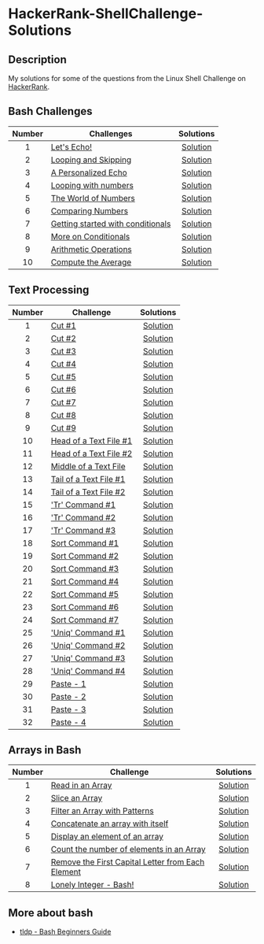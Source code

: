 
# HackerRank-ShellChallenge-Solutions

## Description
My solutions for some of the questions from the Linux Shell Challenge on [HackerRank](https://www.hackerrank.com/domains/shell).

## Bash Challenges

| Number | Challenges | Solutions |
|:------:|------------|:---------:|
| 1 |[Let's Echo!](https://www.hackerrank.com/challenges/bash-tutorials-lets-echo/problem) | [Solution](BashChallenges/Lets-Echo.sh)
| 2 |[Looping and Skipping](https://www.hackerrank.com/challenges/bash-tutorials---looping-and-skipping/problem) | [Solution](BashChallenges/Looping-and-Skipping.sh)
| 3 |[A Personalized Echo](https://www.hackerrank.com/challenges/bash-tutorials---a-personalized-echo/problem) | [Solution](BashChallenges/A-Personalized-Echo.sh)
| 4 |[Looping with numbers](https://www.hackerrank.com/challenges/bash-tutorials---looping-with-numbers/problem) |  [Solution](BashChallenges/Looping-with-Numbers.sh)
| 5 |[The World of Numbers](https://www.hackerrank.com/challenges/bash-tutorials---the-world-of-numbers/problem) | [Solution](BashChallenges/The-World-of-Numbers.sh)
| 6 |[Comparing Numbers](https://www.hackerrank.com/challenges/bash-tutorials---comparing-numbers/problem) | [Solution](BashChallenges/Comparing-Numbers.sh)
| 7 |[Getting started with conditionals](https://www.hackerrank.com/challenges/bash-tutorials---getting-started-with-conditionals/problem) | [Solution](BashChallenges/Getting-started-with-conditionals.sh)
| 8 |[More on Conditionals](https://www.hackerrank.com/challenges/bash-tutorials---more-on-conditionals/problem) | [Solution](BashChallenges/More-on-Conditionals.sh)
| 9 |[Arithmetic Operations](https://www.hackerrank.com/challenges/bash-tutorials---arithmetic-operations/problem) | [Solution](BashChallenges/Arithmetic-Operations.sh)
| 10|[Compute the Average](https://www.hackerrank.com/challenges/bash-tutorials---compute-the-average/problem) | [Solution](BashChallenges/Compute-the-Average.sh)


## Text Processing

| Number | Challenge | Solutions |
|:------:|-----------|:---------:|
|1|[Cut #1](https://www.hackerrank.com/challenges/text-processing-cut-1/problem) | [Solution](TextProcessing/cut-1.sh) |
|2|[Cut #2](https://www.hackerrank.com/challenges/text-processing-cut-2/problem) | [Solution](TextProcessing/cut-2.sh) |
|3|[Cut #3](https://www.hackerrank.com/challenges/text-processing-cut-3/problem) | [Solution](TextProcessing/cut-3.sh) |
|4|[Cut #4](https://www.hackerrank.com/challenges/text-processing-cut-4/problem) | [Solution](TextProcessing/cut-4.sh) |
|5|[Cut #5](https://www.hackerrank.com/challenges/text-processing-cut-5/problem) | [Solution](TextProcessing/cut-5.sh) |
|6|[Cut #6](https://www.hackerrank.com/challenges/text-processing-cut-6/problem) | [Solution](TextProcessing/cut-6.sh) |
|7|[Cut #7](https://www.hackerrank.com/challenges/text-processing-cut-7/problem) | [Solution](TextProcessing/cut-7.sh) |
|8|[Cut #8](https://www.hackerrank.com/challenges/text-processing-cut-8/problem) | [Solution](TextProcessing/cut-8.sh) |
|9|[Cut #9](https://www.hackerrank.com/challenges/text-processing-cut-9/problem) | [Solution](TextProcessing/cut-9.sh) |
|10|[Head of a Text File #1](https://www.hackerrank.com/challenges/text-processing-head-1/problem) | [Solution](TextProcessing/Head-of-a-Text-File-1.sh) |
|11|[Head of a Text File #2](https://www.hackerrank.com/challenges/text-processing-head-2/problem) | [Solution](TextProcessing/Head-of-a-Text-File-2.sh) |
|12|[Middle of a Text File](https://www.hackerrank.com/challenges/text-processing-in-linux---the-middle-of-a-text-file/problem) | [Solution](TextProcessing/Middle-of-a-Text-File.sh) |
|13|[Tail of a Text File #1](https://www.hackerrank.com/challenges/text-processing-tail-1/problem) | [Solution](TextProcessing/Tail-of-a-Text-File-1.sh) |
|14|[Tail of a Text File #2](https://www.hackerrank.com/challenges/text-processing-tail-2/problem) | [Solution](TextProcessing/Tail-of-a-Text-File-2.sh) |
|15|['Tr' Command #1](https://www.hackerrank.com/challenges/text-processing-tr-1/problem) | [Solution](TextProcessing/Tr-Command-1.sh) |
|16|['Tr' Command #2](https://www.hackerrank.com/challenges/text-processing-tr-2/problem) | [Solution](TextProcessing/Tr-Command-2.sh) |
|17|['Tr' Command #3](https://www.hackerrank.com/challenges/text-processing-tr-3/problem) | [Solution](TextProcessing/'Tr'-Command-3.sh) |
|18|[Sort Command #1](https://www.hackerrank.com/challenges/text-processing-sort-1/problem) | [Solution](TextProcessing/Sort-Command-1.sh) |
|19|[Sort Command #2](https://www.hackerrank.com/challenges/text-processing-sort-2/problem) | [Solution](TextProcessing/Sort-Command-2.sh) |
|20|[Sort Command #3](https://www.hackerrank.com/challenges/text-processing-sort-3/problem) | [Solution](TextProcessing/Sort-Command-3.sh) |
|21|[Sort Command #4](https://www.hackerrank.com/challenges/text-processing-sort-4/problem) | [Solution](TextProcessing/Sort-Command-4.sh) |
|22|[Sort Command #5](https://www.hackerrank.com/challenges/text-processing-sort-5/problem) | [Solution](TextProcessing/Sort-Command-5.sh) |
|23|[Sort Command #6](https://www.hackerrank.com/challenges/text-processing-sort-6/problem) | [Solution](TextProcessing/Sort-command-6.sh) |
|24|[Sort Command #7](https://www.hackerrank.com/challenges/text-processing-sort-7/problem) | [Solution](TextProcessing/Sort-command-7.sh) |
|25|['Uniq' Command #1](https://www.hackerrank.com/challenges/text-processing-in-linux-the-uniq-command-1/problem) | [Solution](TextProcessing/Uniq-Command-1.sh) |
|26|['Uniq' Command #2](https://www.hackerrank.com/challenges/text-processing-in-linux-the-uniq-command-2/problem) | [Solution](TextProcessing/Uniq-Command-2.sh) |
|27|['Uniq' Command #3](https://www.hackerrank.com/challenges/text-processing-in-linux-the-uniq-command-3/problem)| [Solution](TextProcessing/Uniq-Command-3.sh) |
|28|['Uniq' Command #4](https://www.hackerrank.com/challenges/text-processing-in-linux-the-uniq-command-4/problem) | [Solution](TextProcessing/Uniq-Command-4.sh) |
|29|[Paste - 1](https://www.hackerrank.com/challenges/paste-1/problem) | [Solution](TextProcessing/Paste-1.sh) |
|30|[Paste - 2](https://www.hackerrank.com/challenges/paste-2/problem) | [Solution](TextProcessing/Paste-2.sh) |
|31|[Paste - 3](https://www.hackerrank.com/challenges/paste-3/problem) | [Solution](TextProcessing/Paste-3.sh) |
|32|[Paste - 4](https://www.hackerrank.com/challenges/paste-4/problem) | [Solution](TextProcessing/Paste-4.sh) |


## Arrays in Bash

| Number | Challenge | Solutions |
|:------:|-----------|:---------:|
|1|[Read in an Array](https://www.hackerrank.com/challenges/bash-tutorials-read-in-an-array/problem) | [Solution](ArraysInBash/Read-in-an-Array.sh) |
|2|[Slice an Array](https://www.hackerrank.com/challenges/bash-tutorials-slice-an-array/problem) | [Solution](ArraysInBash/Slice-an-Array.sh) |
|3|[Filter an Array with Patterns](https://www.hackerrank.com/challenges/bash-tutorials-filter-an-array-with-patterns/problem) | [Solution](ArraysInBash/Filter-an-Array-with-Patterns.sh) |
|4|[Concatenate an array with itself](https://www.hackerrank.com/challenges/bash-tutorials-concatenate-an-array-with-itself/problem) | [Solution](ArraysInBash/Concatenate-an-array-with-itself.sh) |
|5|[Display an element of an array](https://www.hackerrank.com/challenges/bash-tutorials-display-the-third-element-of-an-array/problem) | [Solution](ArraysInBash/Display-an-element-of-an-array.sh) |
|6|[Count the number of elements in an Array](https://www.hackerrank.com/challenges/bash-tutorials-count-the-number-of-elements-in-an-array/problem) | [Solution](ArraysInBash/Count-the-number-of-elements-in-an-Array.sh) |
|7|[Remove the First Capital Letter from Each Element](https://www.hackerrank.com/challenges/bash-tutorials-remove-the-first-capital-letter-from-each-array-element/problem) | [Solution](ArraysInBash/Remove-the-First-Capital-Letter-from-Each-Element.sh) |
|8|[Lonely Integer - Bash!](https://www.hackerrank.com/challenges/lonely-integer-2/problem) | [Solution](ArraysInBash/Lonely-Integer-Bash!.sh) |


## More about bash
* [tldp - Bash Beginners Guide](https://tldp.org/LDP/Bash-Beginners-Guide/html/)


